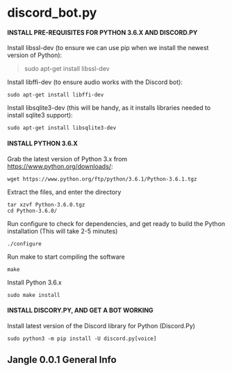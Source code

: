 discord_bot.py
==========
#### INSTALL PRE-REQUISITES FOR PYTHON 3.6.X AND DISCORD.PY
Install libssl-dev (to ensure we can use pip when we install the newest version of Python):
>sudo apt-get install libssl-dev


Install libffi-dev (to ensure audio works with the Discord bot):
```
sudo apt-get install libffi-dev
```
Install libsqlite3-dev (this will be handy, as it installs libraries needed to install sqlite3 support):
```
sudo apt-get install libsqlite3-dev
```

#### INSTALL PYTHON 3.6.X
Grab the latest version of Python 3.x from https://www.python.org/downloads/:
```
wget https://www.python.org/ftp/python/3.6.1/Python-3.6.1.tgz
```
Extract the files, and enter the directory
```
tar xzvf Python-3.6.0.tgz
cd Python-3.6.0/
```
Run configure to check for dependencies, and get ready to build the Python installation (This will take 2-5 minutes)
```
./configure
```
Run make to start compiling the software
```
make
```
Install Python 3.6.x
```
sudo make install
```

#### INSTALL DISCORY.PY, AND GET A BOT WORKING
Install latest version of the Discord library for Python (Discord.Py)
```
sudo python3 -m pip install -U discord.py[voice]
```

Jangle 0.0.1 General Info
------------------

